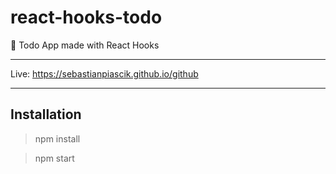 # react-hooks-todo
:notebook: Todo App made with React Hooks
___

Live: https://sebastianpiascik.github.io/github

___


## Installation

> npm install

> npm start
